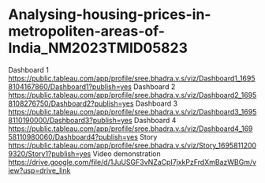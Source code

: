 # Analysing-housing-prices-in-metropoliten-areas-of-India_NM2023TMID05823

Dashboard 1
https://public.tableau.com/app/profile/sree.bhadra.v.s/viz/Dashboard1_16958104167860/Dashboard1?publish=yes
Dashboard 2
https://public.tableau.com/app/profile/sree.bhadra.v.s/viz/Dashboard2_16958108276750/Dashboard2?publish=yes
Dashboard 3
https://public.tableau.com/app/profile/sree.bhadra.v.s/viz/Dashboard3_16958110190000/Dashboard3?publish=yes
Dashboard 4
https://public.tableau.com/app/profile/sree.bhadra.v.s/viz/Dashboard4_16958110980060/Dashboard4?publish=yes
Story
https://public.tableau.com/app/profile/sree.bhadra.v.s/viz/Story_16958112009320/Story1?publish=yes
Video demonstration
https://drive.google.com/file/d/1JuUSGF3vNZaCpI7jxkPzFrdXmBazWBGm/view?usp=drive_link
